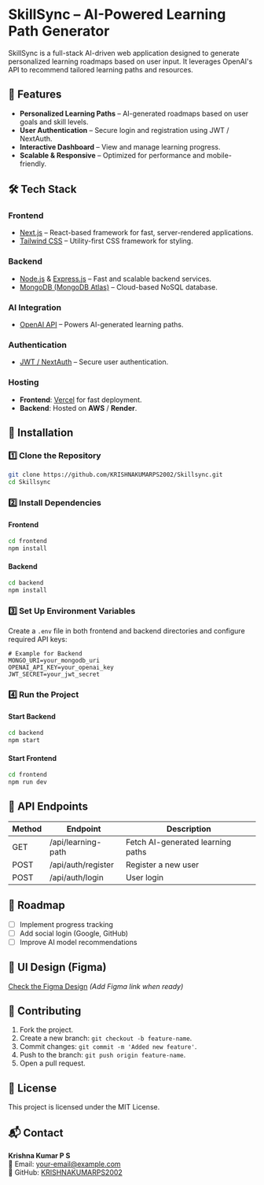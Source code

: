 # SkillSync – AI-Powered Learning Path Generator

SkillSync is a full-stack AI-driven web application designed to generate personalized learning roadmaps based on user input. It leverages OpenAI's API to recommend tailored learning paths and resources.

## 🚀 Features
- **Personalized Learning Paths** – AI-generated roadmaps based on user goals and skill levels.
- **User Authentication** – Secure login and registration using JWT / NextAuth.
- **Interactive Dashboard** – View and manage learning progress.
- **Scalable & Responsive** – Optimized for performance and mobile-friendly.

## 🛠️ Tech Stack
### **Frontend**
- [Next.js](https://nextjs.org/) – React-based framework for fast, server-rendered applications.
- [Tailwind CSS](https://tailwindcss.com/) – Utility-first CSS framework for styling.

### **Backend**
- [Node.js](https://nodejs.org/) & [Express.js](https://expressjs.com/) – Fast and scalable backend services.
- [MongoDB (MongoDB Atlas)](https://www.mongodb.com/) – Cloud-based NoSQL database.

### **AI Integration**
- [OpenAI API](https://openai.com/) – Powers AI-generated learning paths.

### **Authentication**
- [JWT / NextAuth](https://next-auth.js.org/) – Secure user authentication.

### **Hosting**
- **Frontend**: [Vercel](https://vercel.com/) for fast deployment.
- **Backend**: Hosted on **AWS** / **Render**.

## 📌 Installation
### **1️⃣ Clone the Repository**
```sh
git clone https://github.com/KRISHNAKUMARPS2002/Skillsync.git
cd Skillsync
```

### **2️⃣ Install Dependencies**
#### **Frontend**
```sh
cd frontend
npm install
```

#### **Backend**
```sh
cd backend
npm install
```

### **3️⃣ Set Up Environment Variables**
Create a `.env` file in both frontend and backend directories and configure required API keys:
```env
# Example for Backend
MONGO_URI=your_mongodb_uri
OPENAI_API_KEY=your_openai_key
JWT_SECRET=your_jwt_secret
```

### **4️⃣ Run the Project**
#### **Start Backend**
```sh
cd backend
npm start
```

#### **Start Frontend**
```sh
cd frontend
npm run dev
```

## 📜 API Endpoints
| Method | Endpoint | Description |
|--------|----------|-------------|
| GET | /api/learning-path | Fetch AI-generated learning paths |
| POST | /api/auth/register | Register a new user |
| POST | /api/auth/login | User login |

## 📖 Roadmap
- [ ] Implement progress tracking
- [ ] Add social login (Google, GitHub)
- [ ] Improve AI model recommendations

## 🎨 UI Design (Figma)
[Check the Figma Design](#) *(Add Figma link when ready)*

## 🤝 Contributing
1. Fork the project.
2. Create a new branch: `git checkout -b feature-name`.
3. Commit changes: `git commit -m 'Added new feature'`.
4. Push to the branch: `git push origin feature-name`.
5. Open a pull request.

## 📄 License
This project is licensed under the MIT License.

## 📬 Contact
**Krishna Kumar P S**  
📧 Email: [your-email@example.com](mailto:your-email@example.com)  
🔗 GitHub: [KRISHNAKUMARPS2002](https://github.com/KRISHNAKUMARPS2002)  
